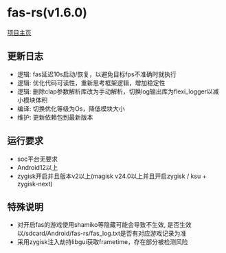 # fas-rs(v1.6.0)

[项目主页](https://github.com/shadow3aaa/fas-rs)

## 更新日志

- 逻辑: fas延迟10s启动/恢复，以避免目标fps不准确时就执行
- 逻辑: 优化代码可读性，重新思考框架逻辑，增加稳定性
- 逻辑: 删除clap参数解析库改为手动解析，切换log输出库为flexi_logger以减小模块体积
- 编译: 切换优化等级为Os，降低模块大小
- 维护: 更新依赖包到最新版本

## 运行要求

- soc平台无要求
- Android12以上
- zygisk开启并且版本v2以上(magisk v24.0以上并且开启zygisk / ksu + zygisk-next)

## 特殊说明

- 对开启fas的游戏使用shamiko等隐藏可能会导致不生效, 是否生效以/sdcard/Android/fas-rs/fas_log.txt是否有对应游戏记录为准
- 采用zygisk注入劫持libgui获取frametime，存在部分被检测风险
